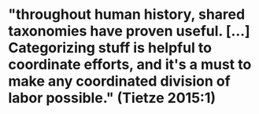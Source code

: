 # "throughout human history, shared taxonomies have proven useful. […] Categorizing stuff is helpful to coordinate efforts, and it's a must to make any coordinated division of labor possible." (Tietze 2015:1)